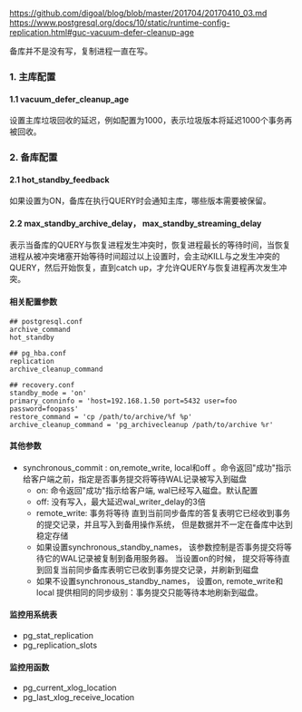 https://github.com/digoal/blog/blob/master/201704/20170410_03.md  
https://www.postgresql.org/docs/10/static/runtime-config-replication.html#guc-vacuum-defer-cleanup-age  

备库并不是没有写，复制进程一直在写。


### 1. 主库配置
#### 1.1 vacuum_defer_cleanup_age
设置主库垃圾回收的延迟，例如配置为1000，表示垃圾版本将延迟1000个事务再被回收。

### 2. 备库配置
#### 2.1 hot_standby_feedback
如果设置为ON，备库在执行QUERY时会通知主库，哪些版本需要被保留。

#### 2.2 max_standby_archive_delay， max_standby_streaming_delay
表示当备库的QUERY与恢复进程发生冲突时，恢复进程最长的等待时间，当恢复进程从被冲突堵塞开始等待时间超过以上设置时，会主动KILL与之发生冲突的QUERY，然后开始恢复，直到catch up，才允许QUERY与恢复进程再次发生冲突。

#### 相关配置参数
```
## postgresql.conf
archive_command
hot_standby

## pg_hba.conf
replication
archive_cleanup_command

## recovery.conf
standby_mode = 'on'
primary_conninfo = 'host=192.168.1.50 port=5432 user=foo password=foopass'
restore_command = 'cp /path/to/archive/%f %p'
archive_cleanup_command = 'pg_archivecleanup /path/to/archive %r'

```

#### 其他参数
- synchronous_commit :  on,remote_write, local和off  。命令返回"成功"指示给客户端之前，指定是否事务提交将等待WAL记录被写入到磁盘
    - on: 命令返回"成功"指示给客户端, wal已经写入磁盘。默认配置
    - off: 没有写入，最大延迟wal_writer_delay的3倍
    - remote_write: 事务将等待 直到当前同步备库的答复表明它已经收到事务的提交记录，并且写入到备用操作系统， 但是数据并不一定在备库中达到稳定存储
    - 如果设置synchronous_standby_names， 该参数控制是否事务提交将等待它的WAL记录被复制到备用服务器。 当设置on的时候， 提交将等待直到回复当前同步备库表明它已收到事务提交记录，并刷新到磁盘
    - 如果不设置synchronous_standby_names， 设置on, remote_write和local 提供相同的同步级别：事务提交只能等待本地刷新到磁盘。

#### 监控用系统表
+ pg_stat_replication
+ pg_replication_slots

#### 监控用函数
+ pg_current_xlog_location
+ pg_last_xlog_receive_location

